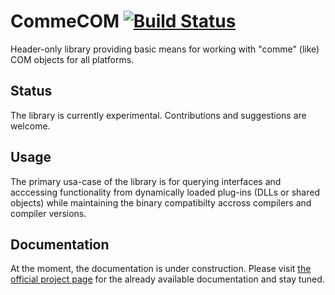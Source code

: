 # CommeCOM [![Build Status](https://travis-ci.com/alexonea/CommeCOM.svg?branch=master)](https://travis-ci.com/alexonea/CommeCOM)
Header-only library providing basic means for working with "comme" (like) COM objects for all platforms.

## Status
The library is currently experimental. Contributions and suggestions are welcome.

## Usage
The primary usa-case of the library is for querying interfaces and acccessing functionality from dynamically loaded plug-ins (DLLs or shared objects) while maintaining the binary compatibilty accross compilers and compiler versions.

## Documentation
At the moment, the documentation is under construction. Please visit [the official project page](https://aonea.topor.io/CommeCOM) for the already available documentation and stay tuned.